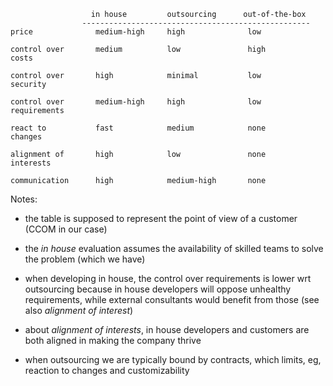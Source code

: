 ```
                  in house         outsourcing      out-of-the-box  
                ---------------------------------------------------
price              medium-high     high              low            

control over       medium          low               high
costs

control over       high            minimal           low
security

control over       medium-high     high              low
requirements

react to           fast            medium            none
changes

alignment of       high            low               none
interests

communication      high            medium-high       none

```

Notes:
- the table is supposed to represent the point of view of a customer (CCOM in our case)
- the _in house_ evaluation assumes the availability of skilled teams to solve the problem (which we have)
- when developing in house, the control over requirements is lower wrt outsourcing because in house developers will oppose unhealthy requirements, while external consultants would benefit from those (see also _alignment of interest_)
- about _alignment of interests_, in house developers and customers are both aligned in making the company thrive


- when outsourcing we are typically bound by contracts, which limits, eg, reaction to changes and customizability
